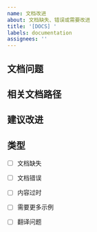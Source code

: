 ```yaml
---
name: 文档改进
about: 文档缺失、错误或需要改进
title: '[DOCS] '
labels: documentation
assignees: ''
---
```


## 文档问题


## 相关文档路径
<!-- 例如：docs/SETUP_GUIDE.md -->


## 建议改进


## 类型
- [ ] 文档缺失
- [ ] 文档错误
- [ ] 内容过时
- [ ] 需要更多示例
- [ ] 翻译问题

